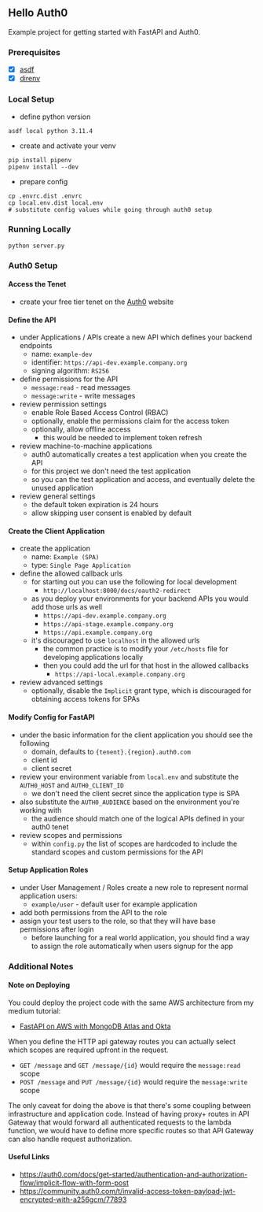 ## Hello Auth0
Example project for getting started with FastAPI and Auth0.

### Prerequisites
- [x] [asdf](https://asdf-vm.com)
- [x] [direnv](https://direnv.net)

### Local Setup
- define python version
```shell
asdf local python 3.11.4
```
- create and activate your venv
```shell
pip install pipenv
pipenv install --dev
```
- prepare config
```shell
cp .envrc.dist .envrc
cp local.env.dist local.env
# substitute config values while going through auth0 setup
```

### Running Locally
```shell
python server.py
```

### Auth0 Setup

#### Access the Tenet
- create your free tier tenet on the [Auth0](https://auth0.com) website

#### Define the API
- under Applications / APIs create a new API which defines your backend endpoints
  - name: `example-dev`
  - identifier: `https://api-dev.example.company.org`
  - signing algorithm: `RS256`
- define permissions for the API
  - `message:read` - read messages
  - `message:write` - write messages
- review permission settings
  - enable Role Based Access Control (RBAC)
  - optionally, enable the permissions claim for the access token
  - optionally, allow offline access
    - this would be needed to implement token refresh
- review machine-to-machine applications
  - auth0 automatically creates a test application when you create the API
  - for this project we don't need the test application
  - so you can the test application and access, and eventually delete the unused application
- review general settings
  - the default token expiration is 24 hours
  - allow skipping user consent is enabled by default

#### Create the Client Application
- create the application
  - name: `Example (SPA)`
  - type: `Single Page Application`
- define the allowed callback urls
  - for starting out you can use the following for local development
    - `http://localhost:8000/docs/oauth2-redirect`
  - as you deploy your environments for your backend APIs you would add those urls as well
    - `https://api-dev.example.company.org`
    - `https://api-stage.example.company.org`
    - `https://api.example.company.org`
  - it's discouraged to use `localhost` in the allowed urls
    - the common practice is to modify your `/etc/hosts` file for developing applications locally
    - then you could add the url for that host in the allowed callbacks
      - `https://api-local.example.company.org`
- review advanced settings
  - optionally, disable the `Implicit` grant type, which is discouraged for obtaining access tokens for SPAs

#### Modify Config for FastAPI
- under the basic information for the client application you should see the following
  - domain, defaults to `{tenent}.{region}.auth0.com`
  - client id
  - client secret
- review your environment variable from `local.env` and substitute the `AUTH0_HOST` and `AUTH0_CLIENT_ID`
  - we don't need the client secret since the application type is SPA
- also substitute the `AUTH0_AUDIENCE` based on the environment you're working with
  - the audience should match one of the logical APIs defined in your auth0 tenet
- review scopes and permissions
  - within `config.py` the list of scopes are hardcoded to include the standard scopes and custom permissions for the API

#### Setup Application Roles
- under User Management / Roles create a new role to represent normal application users:
  - `example/user` - default user for example application
- add both permissions from the API to the role
- assign your test users to the role, so that they will have base permissions after login
  - before launching for a real world application, you should find a way to assign the role automatically when users signup for the app

### Additional Notes

#### Note on Deploying
You could deploy the project code with the same AWS architecture from my medium tutorial:
- [FastAPI on AWS with MongoDB Atlas and Okta][medium-tutorial]

When you define the HTTP api gateway routes you can actually select which scopes are required upfront in the request.
- `GET /message` and `GET /message/{id}` would require the `message:read` scope
- `POST /message` and `PUT /message/{id}` would require the `message:write` scope

The only caveat for doing the above is that there's some coupling between infrastructure and application code. Instead of
having proxy+ routes in API Gateway that would forward all authenticated requests to the lambda function, we would have to
define more specific routes so that API Gateway can also handle request authorization.

#### Useful Links
- https://auth0.com/docs/get-started/authentication-and-authorization-flow/implicit-flow-with-form-post
- https://community.auth0.com/t/invalid-access-token-payload-jwt-encrypted-with-a256gcm/77893

[medium-tutorial]: https://medium.com/@rajan-khullar/fastapi-on-aws-with-mongodb-atlas-and-okta-6e37c1d9069
